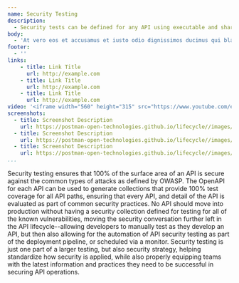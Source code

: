 ```yaml
---
name: Security Testing
description: 
  - Security tests can be defined for any API using executable and shareable collections, testing for common OWASP vulnerabilities, as well as other more custom scenarios or business approaches, providing a single or suite of security tests that can be manually run, schedule across multiple regions, or executed as part of a CI/CD pipeline, automating security consistently across APIs.
body:
  - 'At vero eos et accusamus et iusto odio dignissimos ducimus qui blanditiis praesentium voluptatum deleniti atque corrupti quos dolores et quas molestias excepturi sint occaecati cupiditate non provident, similique sunt in culpa qui officia deserunt mollitia animi, id est laborum et dolorum fuga. Et harum quidem rerum facilis est et expedita distinctio. Nam libero tempore, cum soluta nobis est eligendi optio cumque nihil impedit quo minus id quod maxime placeat facere possimus, omnis voluptas assumenda est, omnis dolor repellendus. Temporibus autem quibusdam et aut officiis debitis aut rerum necessitatibus saepe eveniet ut et voluptates repudiandae sint et molestiae non recusandae. Itaque earum rerum hic tenetur a sapiente delectus, ut aut reiciendis voluptatibus maiores alias consequatur aut perferendis doloribus asperiores repellat.'
footer:
  - ''  
links:
    - title: Link Title
      url: http://example.com
    - title: Link Title
      url: http://example.com
    - title: Link Title
      url: http://example.com            
video: '<iframe width="560" height="315" src="https://www.youtube.com/embed/7F3f4WOFs38" title="YouTube video player" frameborder="0" allow="accelerometer; autoplay; clipboard-write; encrypted-media; gyroscope; picture-in-picture" allowfullscreen></iframe>'
screenshots:
  - title: Screenshot Description
    url: https://postman-open-technologies.github.io/lifecycle//images/postman-screenshot.png          
  - title: Screenshot Description
    url: https://postman-open-technologies.github.io/lifecycle//images/postman-screenshot.png  
  - title: Screenshot Description
    url: https://postman-open-technologies.github.io/lifecycle//images/postman-screenshot.png   
...
```

Security testing ensures that 100% of the surface area of an API is secure against the common types of attacks as defined by OWASP. The OpenAPI for each API can be used to generate collections that provide 100% test coverage for all API paths, ensuring that every API, and detail of the API is evaluated as part of common security practices. No API should move into production without having a security collection defined for testing for all of the known vulnerabilities, moving the security conversation further left in the API lifecycle--allowing developers to manually test as they develop an API, but then also allowing for the automation of API security testing as part of the deployment pipeline, or scheduled via a monitor. Security testing is just one part of a larger testing, but also security strategy, helping standardize how security is applied, while also properly equipping teams with the latest information and practices they need to be successful in securing API operations.
